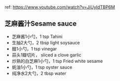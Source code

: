 ref: https://www.youtube.com/watch?v=JiUyIdTBP6M

## 芝麻酱汁Sesame sauce
* 芝麻酱1小勺，1 tsp Tahini
* 生抽2大勺，2 tbsp light soysauce
* 醋1小勺，1 tsp vinegar
* 蒜头1瓣切片， sliced a clove garlic
* 炒熟的白芝麻1小勺，1 tsp Fried white sesame
* 蚝油1小勺，1 tsp oyster sauce
* 纯净水2大勺，2 tbsp water
